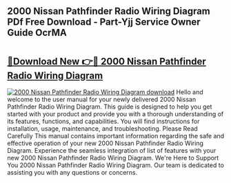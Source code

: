 ## 2000 Nissan Pathfinder Radio Wiring Diagram PDf Free Download - Part-Yjj Service Owner Guide OcrMA

# <h2><a href="http://dfs8uwg.blite.top/?on=2000+Nissan+Pathfinder+Radio+Wiring+Diagram">🔗Download New 👉🔴 2000 Nissan Pathfinder Radio Wiring Diagram</a></h2>

[![2000 Nissan Pathfinder Radio Wiring Diagram download](https://i.imgur.com/lujVjoI.png)](http://dfs8uwg.blite.top/?on=2000+Nissan+Pathfinder+Radio+Wiring+Diagram)
Hello and welcome to the user manual for your newly delivered 2000 Nissan Pathfinder Radio Wiring Diagram. This guide is designed to help you get started with your product and provide you with a thorough understanding of its features, functions, and capabilities. You will find instructions for installation, usage, maintenance, and troubleshooting. Please Read Carefully This manual contains important information regarding the safe and effective operation of your new 2000 Nissan Pathfinder Radio Wiring Diagram. Experience the seamless integration of list of features with your new 2000 Nissan Pathfinder Radio Wiring Diagram. We're Here to Support You 2000 Nissan Pathfinder Radio Wiring Diagram. Our team is dedicated to assisting you with any questions or concerns.

